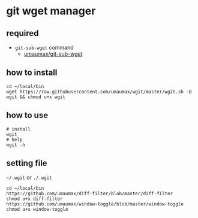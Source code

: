 # git wget manager

## required
* `git-sub-wget` command
  * [umaumax/git\-sub\-wget]( https://github.com/umaumax/git-sub-wget )

## how to install
```
cd ~/local/bin
wget https://raw.githubusercontent.com/umaumax/wgit/master/wgit.sh -O wgit && chmod u+x wgit
```

## how to use
```
# install
wgit
# help
wgit -h
```

## setting file
`~/.wgit` or `./.wgit`
```
cd ~/local/bin
https://github.com/umaumax/diff-filter/blob/master/diff-filter
chmod u+x diff-filter
https://github.com/umaumax/window-toggle/blob/master/window-toggle
chmod u+x window-toggle
```
